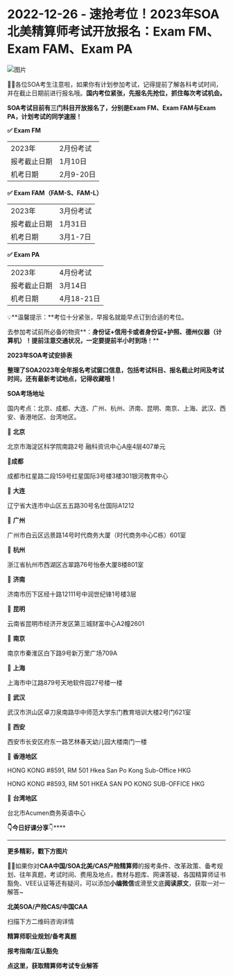 # 2022-12-26 - 速抢考位！2023年SOA北美精算师考试开放报名：Exam FM、Exam FAM、Exam PA

![图片](https://mmbiz.qpic.cn/mmbiz_jpg/mK3FpI9af4kC6Et6VX4S0F6clT2y88IiajWajiaoPNHYuyP2fuicyAnqicKBby6EwV3jaq1SnoKeLVEWWQVEPhKrzg/640?wx_fmt=jpeg&tp=webp&wxfrom=5&wx_lazy=1)

💁‍♀️各位SOA考生注意啦，如果你有计划参加考试，记得提前了解各科考试时间，并在截止日期前进行报名哦。**国内考位紧张，先报名先抢位，抓住每次考试机会。**

**SOA考试目前有三门科目开放报名了，分别是****Exam FM、Exam FAM与Exam PA****，计划考试的同学速报！**

**✅ Exam FM**

|  |  |
| --- | --- |
| 2023年 | 2月份考试 |
| 报考截止日期 | 1月10日 |
| 机考日期 | 2月9-20日 |

**✅ Exam FAM（FAM-S、FAM-L）**

|  |  |
| --- | --- |
| 2023年 | 3月份考试 |
| 报考截止日期 | 1月31日 |
| 机考日期 | 3月1-7日 |

**✅ Exam PA**

|  |  |
| --- | --- |
| 2023年 | 4月份考试 |
| 报考截止日期 | 3月14日 |
| 机考日期 | 4月18-21日 |

💡**温馨提示：**考位十分紧张，早报名就能早点订到合适的考位。

去参加考试前所必备的物资**：****身份证+信用卡或者身份证+护照、德州仪器（计算机）！提前注意交通状况，一定要提前半小时到场****！**

**2023年SOA考试安排表**

****整理了SOA2023年全年报名考试窗口信息**，包括考试科目、报名截止时间及考试时间，还有最新考试地点，记得收藏哦！**


**SOA考场地址**

国内考点：北京、成都、大连、广州、杭州、济南、昆明、南京、上海、武汉、西安、香港地区、台湾地区。

📌 **北京**

北京市海淀区科学院南路2号 融科资讯中心A座4层407单元

📌**成都**

成都市红星路二段159号红星国际3号楼3楼301银河教育中心

📌 **大连**

辽宁省大连市中山区五五路30号名仕国际A1212

📌 **广州**

广州市白云区远景路14号时代商务大厦（时代商务中心C栋）601室

📌 **杭州**

浙江省杭州市西湖区古翠路76号怡泰大厦8楼801室

📌 **济南** 

济南市历下区经十路12111号中润世纪锋1号楼3层

📌 **昆明**

云南省昆明市经济开发区第三城财富中心A2幢2601

📌 **南京**

南京市秦淮区白下路9号新万里广场709A

📌 **上海**

上海市中江路879号天地软件园27号楼一楼

📌 **武汉**

武汉市洪山区卓刀泉南路华中师范大学东门教育培训大楼2号门621室

📌 **西安**

西安市长安区府东一路艺林春天幼儿园大楼南门一楼

📌 **香港地区**

HONG KONG #8591, RM 501 Hkea San Po Kong Sub-Office HKG

HONG KONG #8593, RM 501 HKEA SAN PO KONG SUB-OFFICE HKG

📌 **台湾地区**

台北市Acumen商务英语中心

**👇今日好课分享**👇****

---


**更多精彩，戳下方图片**


[](http://mp.weixin.qq.com/s?__biz=Mzg5ODgxNDE0NQ==&mid=2247487955&idx=1&sn=4cd64dbe9b2ed7a555f78b31464a987b&chksm=c05d887df72a016ba99af58538df3fcffe85c27d0de302cdbafe776b98794878482e6edccbe8&scene=21#wechat_redirect)

[](http://mp.weixin.qq.com/s?__biz=Mzg5ODgxNDE0NQ==&mid=2247488824&idx=1&sn=adb6ccdf833a908a57cc3b1fe60cea58&chksm=c05d8c96f72a0580c652da9466ff9884ae380135faef799c58b908b356d6712b56287100ea41&scene=21#wechat_redirect)

[](http://mp.weixin.qq.com/s?__biz=Mzg5ODgxNDE0NQ==&mid=2247488823&idx=1&sn=4a7f2d2b72ef040c6df9dbf5e3c8ce17&chksm=c05d8c99f72a058f1d4ffa093bf2b1c54b67ffc717df19776a704cd102272c32b5833efec234&scene=21#wechat_redirect)

[](http://mp.weixin.qq.com/s?__biz=Mzg5ODgxNDE0NQ==&mid=2247488785&idx=1&sn=9c4973f67fd0347a0f0f48f71ad1bb3c&chksm=c05d8cbff72a05a93f2b6d814c18b3328d8715f7c91fe024c32d8ece80f1b0a7e1366634cc52&scene=21#wechat_redirect)

[](http://mp.weixin.qq.com/s?__biz=Mzg5ODgxNDE0NQ==&mid=2247485880&idx=1&sn=0ba2bf0e4451dec32a929e06b118121c&chksm=c05d9016f72a1900fe9894195b322250dec7c7456ca30c5cce94ae6819d30bc65094e2e2719d&scene=21#wechat_redirect)

[](http://mp.weixin.qq.com/s?__biz=Mzg5ODgxNDE0NQ==&mid=2247483716&idx=1&sn=e1df2885756e4f4a72d0567ffa4690bb&chksm=c05d98eaf72a11fca6a29c8eb62754a0b92898373d1de868332308fafe026d4c456fc0f4653f&scene=21#wechat_redirect)

[](http://mp.weixin.qq.com/s?__biz=Mzg5ODgxNDE0NQ==&mid=2247484036&idx=1&sn=9bfce993ba0c830ec1e4b39b6716dd12&chksm=c05d9b2af72a123ccbaf001cc3fc565750743273fa0647a136e7593c7e21d55402af0fed5006&scene=21#wechat_redirect)

[](http://mp.weixin.qq.com/s?__biz=Mzg5ODgxNDE0NQ==&mid=2247484305&idx=1&sn=faae400b6a109a99b390d9cf3b2e4c29&chksm=c05d9a3ff72a1329c36d211fdd502501b728c1692d079cf95ee41fd0269002f7c72cffff1ad0&scene=21#wechat_redirect)



**💁‍♀️**如果你对**CAA中国/SOA北美/CAS产险精算师**的报考条件、改革政策、备考规划、往年真题，考试时间、费用及地点，教材与题库、网课答疑、各国精算师证书豁免、VEE认证等还有疑问，可以添加**小编微信**或滑至文底**阅读原文**，获取一对一解答~

**北美SOA/产险CAS/中国CAA**

扫描下方二维码咨询详情


**精算师职业规划/备考真题**

**报考指南/互认豁免**


**点这里，获取精算师考试专业解答**